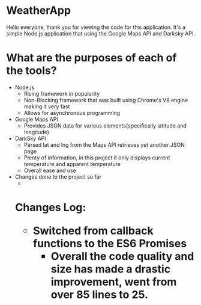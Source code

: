 # WeatherApp

Hello everyone, thank you for viewing the code for this application. It's a simple Node.js application that using the Google Maps API and Darksky API. 


<h1>What are the purposes of each of the tools?</h1>
<ul>
  <li>Node.js
    <ul>
      <li>Rising framework in popularity</li>
      <li>Non-Blocking framework that was built using Chrome's V8 engine making it very fast</li>
      <li>Allows for asynchronous programming</li>
    </ul>
    <li>Google Maps API
      <ul>
        <li>Provides JSON data for various elements(specifically latitude and longitude)</li>
      </ul>
    </li>
  <li>DarkSky API
    <ul>
      <li>Parsed lat and lng from the Maps API retrieves yet another JSON page</li>
      <li>Plenty of information, in this project it only displays current temperature and apparent temperature</li>
      <li>Overall ease and use</li>
    </ul>
    </li>
      <li>Changes done to the project so far
    <ul>
      <li>
    </ul>
    </li>
<h1> Changes Log: 
    <ul>
      <li>Switched from callback functions to the ES6 Promises
        <ul>
          <li>
          Overall the code quality and size has made a drastic improvement, went from over 85 lines to 25. 
          </li>
        </ul>
      </li>
    </ul>
</h1>
</ul>
